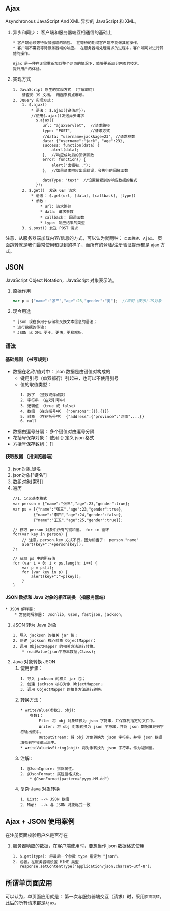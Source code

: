 ## Ajax

Asynchronous JavaScript And XML 异步的 JavaScript 和 XML。

1. 异步和同步： 客户端和服务器端互相通信的基础上
   ```
   * 客户端必须等待服务器端的响应。 在等待的期间客户端不能做其他操作。
   * 客户端不需要等待服务器端的响应。 在服务器端处理请求的过程中，客户端可以进行其他的操作。

   Ajax 是一种在无需重新加载整个网页的情况下，能够更新部分网页的技术。
   提升用户的体验。
   ```
2. 实现方式
   ```
   1. JavaScript 原生的实现方式 （了解即可）
       请查阅 JS 文档。 用起来有点麻烦。
   2. JQuery 实现方式：
       1. $.ajax()
           * 语法： $.ajax({键值对});
           //使用$.ajax()发送异步请求
             $.ajax({
                url: "ajaxServlet",  //请求路径
                type: "POST",        //请求方式
                //data: "username=jack&age=23", //请求参数
                data: {"username":"jack", "age":23},
                success: function(data) {
                    alert(data);
                },  //响应成功后的回调函数
                error: function() {
                    alert("出错啦..");
                },  //如果请求响应出现错误，会执行的回掉函数
                
                dataType: "text"  //设置接受到的响应数据的格式
             });
       2. $.get()  发送 GET 请求
           * 语法： $.get(url, [data], [callback], [type])
           * 参数：
               * url: 请求路径
               * data: 请求参数
               * callback： 回调函数
               * type: 响应结果的类型
       3. $.post() 发送 POST 请求
   ```
注意，从服务器端加载内容/信息的方式，可以认为就两种： ``页面跳转、Ajax``。 页面跳转就是我们最常使用和见到的样子，而所有的登陆/注册验证提示都是 ajax 方式。

## JSON

JavaScript Object Notation，JavaScript 对象表示法。
1. 原始作用
   ```javascript
   var p = {"name":"张三","age":23,"gender":"男"};  //声明（表示）JS对象
   ```
2. 现今用途
   ```
   * json 现在多用于存储和交换文本信息的语法；
   * 进行数据的传输；
   * JSON 比 XML 更小、更快，更易解析。
   ```

### 语法

#### 基础规则 （书写规则）
* 数据在名称/值对中： json 数据是由键值对构成的
    * 键用引号（单双都行）引起来，也可以不使用引号
    * 值的取值类型：
      ```
      1. 数字 （整数或浮点数）
      2. 字符串 （在双引号中）
      3. 逻辑值 （true 或 false）
      4. 数组 （在方括号中） {"persons":[{},{}]}
      5. 对象 （在花括号中） {"address":{"province":"河南"....}}
      6. null
      ```
* 数据由逗号分隔： 多个键值对由逗号分隔
* 花括号保存对象： 使用 {} 定义 json 格式
* 方括号保存数组： []

#### 获取数据 （指浏览器端）
1. json对象.键名
2. json对象\["键名"]
3. 数组对象\[索引]
4. 遍历
   ```
   //1. 定义基本格式
   var person = {"name":"张三","age":23,"gender":true};
   var ps = [{"name":"张三","age":23,"gender":true},
            {"name":"李四","age":24,"gender":false},
            {"name":"王五","age":25,"gender":true}];
   
   // 获取 person 对象中所有的键和值。 for in 循环
   for(var key in person) {
       // 注意，person.key 方式不行，因为相当于： person."name"
       alert(key+":"+person[key]);
   };
   
   // 获取 ps 中的所有值
   for (var i = 0; i < ps.length; i++) {
       var p = ps[i];
       for (var key in p) {
           alert(key+":"+p[key]);
       }
   }
   ```

#### JSON 数据和 Java 对象的相互转换 （指服务器端）

```
* JSON 解释器：
    * 常见的解释器： Jsonlib, Gson, fastjson, jackson。
```

1. JSON 转为 Java 对象
   ```
   1. 导入 jackson 的相关 jar 包；
   2. 创建 jackson 核心对象 ObjectMapper；
   3. 调用 ObjectMapper 的相关方法进行转换。
       * readValue(json字符串数据,Class);
   ```
2. Java 对象转换 JSON
    1. 使用步骤：
       ```
       1. 导入 jackson 的相关 jar 包；
       2. 创建 jackson 核心对象 ObjectMapper；
       3. 调用 ObjectMapper 的相关方法进行转换。
       ```
    2. 转换方法：
       ```
       * writeValue(参数1, obj):
           参数1：
               File: 将 obj 对象转换为 json 字符串，并保存到指定的文件中。
               Writer: 将 obj 对象转换为 json 字符串，并将 json 数据填充到字符输出流中。
               OutputStream: 将 obj 对象转换为 json 字符串，并将 json 数据填充到字节输出流中。
       * writeValueAsString(obj): 将对象转换为 json 字符串，作为返回值。
       ```
    3. 注解：
       ```
       1. @JsonIgnore: 排除属性。
       2. @JsonFormat: 属性值格式化。
           * @JsonFormat(pattern="yyyy-MM-dd")
       ```
    4. 复杂 Java 对象转换
       ```
       1. List: --> JSON 数组
       2. Map:  --> 与 JSON 对象格式一致
       ```

## Ajax + JSON 使用案例
在注册页面校验用户名是否存在

1. 服务器响应的数据，在客户端使用时，要想当作 json 数据格式使用
   ```
   1. $.get(type): 将最后一个参数 type 指定为 "json"。
   2. 或者，在服务器端设置 MIME 类型
      response.setContentType("application/json;charset=utf-8");
   ```

## 所谓单页面应用
可以认为，单页面应用就是： 第一次与服务器端交互（请求）时，采用``页面跳转``，此后的所有请求都是``Ajax``。
